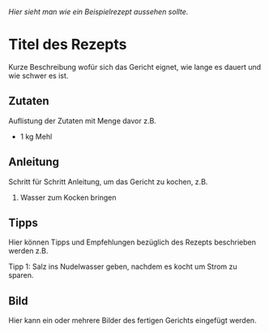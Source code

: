 *Hier sieht man wie ein Beispielrezept aussehen sollte.*

# Titel des Rezepts

Kurze Beschreibung wofür sich das Gericht eignet, wie lange es dauert und wie schwer es ist. 

## Zutaten

Auflistung der Zutaten mit Menge davor z.B.
* 1 kg Mehl

## Anleitung

Schritt für Schritt Anleitung, um das Gericht zu kochen, z.B.
1. Wasser zum Kocken bringen 

## Tipps

Hier können Tipps und Empfehlungen bezüglich des Rezepts beschrieben werden z.B.

Tipp 1: Salz ins Nudelwasser geben, nachdem es kocht um Strom zu sparen.

## Bild

Hier kann ein oder mehrere Bilder des fertigen Gerichts eingefügt werden.
